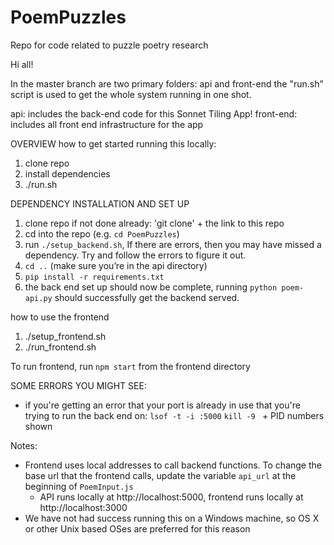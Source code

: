 # PoemPuzzles
Repo for code related to puzzle poetry research

Hi all!

In the master branch are two primary folders: api and front-end
the "run.sh" script is used to get the whole system running in one shot.

api: includes the back-end code for this Sonnet Tiling App!
front-end: includes all front end infrastructure for the app

OVERVIEW
how to get started running this locally:
1) clone repo 
2) install dependencies 
4) ./run.sh

DEPENDENCY INSTALLATION AND SET UP
  1) clone repo if not done already: 'git clone' + the link to this repo 
  2) cd into the repo (e.g. `cd PoemPuzzles`)
  3) run `./setup_backend.sh`, If there are errors, then you may have missed a dependency. Try and follow the errors to figure it out. 
  10) `cd ..` (make sure you’re in the api directory)
  11) `pip install -r requirements.txt`
  12) the back end set up should now be complete, running `python poem-api.py` should successfully get the backend served. 


how to use the frontend
  1) ./setup_frontend.sh
  2) ./run_frontend.sh

  To run frontend, run `npm start` from the frontend directory

SOME ERRORS YOU MIGHT SEE:
- if you're getting an error that your port is already in use that you're trying to run the back end on:
  `lsof -t -i :5000`
  `kill -9 ` + PID numbers shown 
 

Notes:
- Frontend uses local addresses to call backend functions. To change the base url that the frontend calls, update the variable `api_url` at the beginning of `PoemInput.js`
  - API runs locally at http://localhost:5000, frontend runs locally at http://localhost:3000
- We have not had success running this on a Windows machine, so OS X or other Unix based OSes are preferred for this reason
